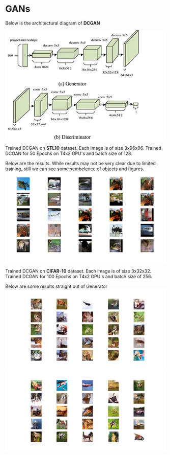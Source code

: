 # GANs
Below is the architectural diagram of **DCGAN**
   
![image](https://github.com/Shiva18A/GANs/blob/main/imgs_results/dcgan.jpg?raw=true "architecture")

<!-- -->

Trained DCGAN on **STL10** dataset. Each image is of size 3x96x96. Trained DCGAN for 50 Epochs on T4x2 GPU's and batch size of 128.
 
Below are the results. While results may not be very clear due to limited training, still we can see some sembelence of objects and figures.
![image](https://github.com/Shiva18A/GANs/blob/main/imgs_results/output_images.png?raw=true "results")

<!-- -->

Trained DCGAN on **CIFAR-10** dataset. Each image is of size 3x32x32. Trained DCGAN for 100 Epochs on T4x2 GPU's and batch size of 256.
   
Below are some results straight out of Generator
![image](https://github.com/Shiva18A/GANs/blob/main/imgs_results/output_images1_cifar.png?raw=true "results")
![image](https://github.com/Shiva18A/GANs/blob/main/imgs_results/output_images2_cifar.png?raw=true "results")

